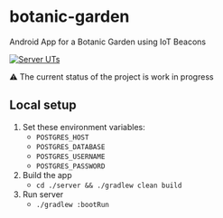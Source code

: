 # botanic-garden
Android App for a Botanic Garden using IoT Beacons

[![Server UTs](https://github.com/adrisalas/botanic-garden/actions/workflows/server-test.yml/badge.svg?branch=main)](https://github.com/adrisalas/botanic-garden/actions/workflows/server-test.yml)

⚠️ The current status of the project is work in progress

## Local setup

1. Set these environment variables:
    - `POSTGRES_HOST`
    - `POSTGRES_DATABASE`
    - `POSTGRES_USERNAME`
    - `POSTGRES_PASSWORD`
2. Build the app
    - `cd ./server && ./gradlew clean build`
3. Run server
    - `./gradlew :bootRun`
